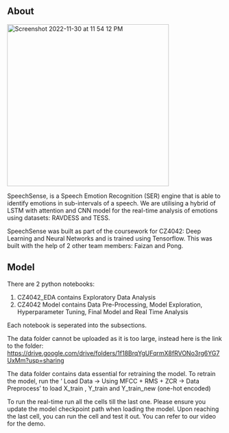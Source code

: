 ## About
<img width="377" alt="Screenshot 2022-11-30 at 11 54 12 PM" src="https://user-images.githubusercontent.com/78993046/204846069-d49c8e7f-65ee-449f-90d8-d49903175217.png">

SpeechSense, is a Speech Emotion Recognition (SER) engine that is able to identify emotions in sub-intervals of a speech. We are utilising a hybrid of LSTM with attention and CNN model for the real-time analysis of emotions using datasets: RAVDESS and TESS. 

SpeechSense was built as part of the coursework for CZ4042: Deep Learning and Neural Networks and is trained using Tensorflow. This was built with the help of 2 other team members: Faizan and Pong.



## Model
There are 2 python notebooks:

1. CZ4042_EDA contains Exploratory Data Analysis
2. CZ4042 Model contains Data Pre-Processing, Model Exploration, Hyperparameter Tuning, Final Model and Real Time Analysis

Each notebook is seperated into the subsections. 

The data folder cannot be uploaded as it is too large, instead here is the link to the folder: https://drive.google.com/drive/folders/1f18BrqYgUFqrmX8fRVONo3rg6YG7UxMm?usp=sharing

The data folder contains data essential for retraining the model. To retrain the model, run the ‘ Load Data -> Using MFCC + RMS + ZCR -> Data Preprocess’ to load X_train , Y_train and Y_train_new (one-hot encoded)

To run the real-time run all the cells till the last one. Please ensure you update the model checkpoint path when loading the model. Upon reaching the last cell, you can run the cell and test it out. You can refer to our video for the demo.  
